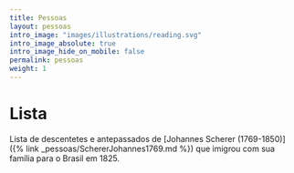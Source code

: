 ```yaml
---
title: Pessoas
layout: pessoas
intro_image: "images/illustrations/reading.svg"
intro_image_absolute: true
intro_image_hide_on_mobile: false
permalink: pessoas
weight: 1
---
```


# Lista

Lista de descentetes e antepassados de [Johannes Scherer (1769-1850)]({% link _pessoas/SchererJohannes1769.md %}) que imigrou com sua família para o Brasil em 1825.

